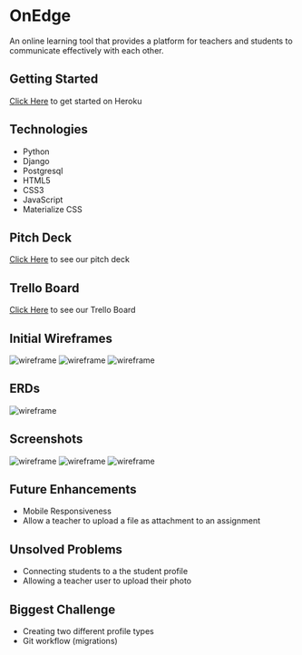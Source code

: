 # OnEdge

An online learning tool that provides a platform for teachers and students to communicate effectively with each other.

## Getting Started
[Click Here](https://onedge-app.herokuapp.com/) to get started on Heroku

## Technologies
- Python
- Django
- Postgresql
- HTML5
- CSS3
- JavaScript
- Materialize CSS

## Pitch Deck 
[Click Here](https://docs.google.com/presentation/d/1ojbgg5riQrEt0-XKnMVf6qMkp4Y1veR66myL-KFEHpA/edit#slide=id.ge30410d274_0_185) to see our pitch deck

## Trello Board
[Click Here](https://trello.com/b/ILQukgDu/onedge) to see our Trello Board

## Initial Wireframes
![wireframe]()
![wireframe]()
![wireframe]()

## ERDs
![wireframe]()

## Screenshots
![wireframe]()
![wireframe]()
![wireframe]()

## Future Enhancements
- Mobile Responsiveness
- Allow a teacher to upload a file as attachment to an assignment

## Unsolved Problems
- Connecting students to a the student profile
- Allowing a teacher user to upload their photo

## Biggest Challenge
- Creating two different profile types
- Git workflow (migrations)